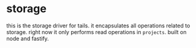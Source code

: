 # storage

this is the storage driver for tails. it encapsulates all operations related to storage. right now it only performs read operations in `projects`. built on node and fastify.
